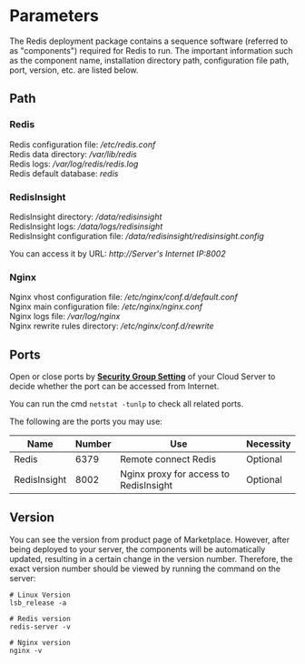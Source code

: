 # Parameters

The Redis deployment package contains a sequence software (referred to as "components") required for Redis to run. The important information such as the component name, installation directory path, configuration file path, port, version, etc. are listed below.

## Path

### Redis

Redis configuration file: */etc/redis.conf*  
Redis data directory: */var/lib/redis*  
Redis logs: */var/log/redis/redis.log*  
Redis default database: *redis*  	


### RedisInsight

RedisInsight directory: */data/redisinsight*  
RedisInsight logs: */data/logs/redisinsight*  
RedisInsight configuration file: */data/redisinsight/redisinsight.config*  

You can access it by URL: *http://Server's Internet IP:8002*

### Nginx

Nginx vhost configuration file: */etc/nginx/conf.d/default.conf*    
Nginx main configuration file: */etc/nginx/nginx.conf*   
Nginx logs file: */var/log/nginx*  
Nginx rewrite rules directory: */etc/nginx/conf.d/rewrite* 

## Ports

Open or close ports by **[Security Group Setting](https://support.websoft9.com/docs/faq/tech-instance.html)** of your Cloud Server to decide whether the port can be accessed from Internet.  

You can run the cmd `netstat -tunlp` to check all related ports.  

The following are the ports you may use:

| Name | Number | Use |  Necessity |
| --- | --- | --- | --- |
| Redis | 6379 | Remote connect Redis | Optional |
| RedisInsight | 8002 | Nginx proxy for access to RedisInsight | Optional |

## Version

You can see the version from product page of Marketplace. However, after being deployed to your server, the components will be automatically updated, resulting in a certain change in the version number. Therefore, the exact version number should be viewed by running the command on the server:

```shell
# Linux Version
lsb_release -a

# Redis version
redis-server -v

# Nginx version
nginx -v
```